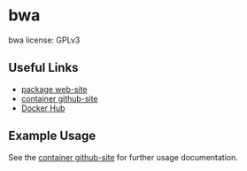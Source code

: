 # bwa

bwa license: GPLv3 

## Useful Links

 * [package web-site](https://github.com/lh3/bwa)
 * [container github-site](https://github.com/c-omics/bwa)
 * [Docker Hub](https://hub.docker.com/u/comics/)

## Example Usage
See the [container github-site](https://github.com/c-omics/) for further usage documentation.

